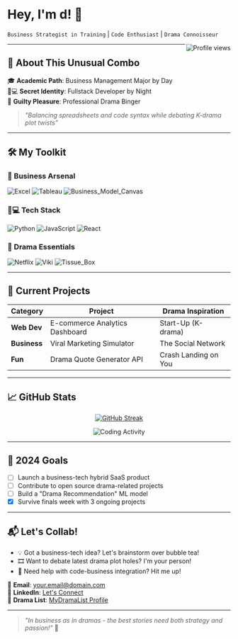 # Hey, I'm d! 🚀  
`Business Strategist in Training` | `Code Enthusiast` | `Drama Connoisseur`

<a href="https://github.com/dlrmas">
  <img align="right" src="https://komarev.com/ghpvc/?username=dlrmas&color=blueviolet&style=flat-square" alt="Profile views"/>
</a>

---

## 📌 **About This Unusual Combo**
🎓 **Academic Path**: Business Management Major by Day  
👩💻 **Secret Identity**: Fullstack Developer by Night  
🍿 **Guilty Pleasure**: Professional Drama Binger  

> *"Balancing spreadsheets and code syntax while debating K-drama plot twists"*

---

## 🛠️ **My Toolkit**
### 💼 Business Arsenal
![Excel](https://img.shields.io/badge/-Excel-217346?logo=microsoft-excel)
![Tableau](https://img.shields.io/badge/-Tableau-E97627?logo=tableau)
![Business_Model_Canvas](https://img.shields.io/badge/-BMC%20Ninja-FF6B6B)

### 👩💻 Tech Stack
![Python](https://img.shields.io/badge/-Python-3776AB?logo=python)
![JavaScript](https://img.shields.io/badge/-JavaScript-F7DF1E?logo=javascript)
![React](https://img.shields.io/badge/-React-61DAFB?logo=react)

### 🎥 Drama Essentials
![Netflix](https://img.shields.io/badge/-Netflix-E50914?logo=netflix)
![Viki](https://img.shields.io/badge/-Viki_Pass-00C0F2)
![Tissue_Box](https://img.shields.io/badge/-Tissues_9000-FF69B4)

---

## 🌱 **Current Projects**
| Category       | Project                          | Drama Inspiration     |  
|----------------|----------------------------------|-----------------------|  
| **Web Dev**    | E-commerce Analytics Dashboard  | Start-Up (K-drama)    |  
| **Business**   | Viral Marketing Simulator        | The Social Network    |  
| **Fun**        | Drama Quote Generator API        | Crash Landing on You  |  

---

## 📈 **GitHub Stats**
<div align="center">
  
[![GitHub Streak](https://streak-stats.demolab.com?user=yourusername&theme=tokyonight)](https://git.io/streak-stats)

![Coding Activity](https://github-readme-activity-graph.vercel.app/graph?username=yourusername&theme=react-dark&hide_border=true)

</div>

---

## 🎯 **2024 Goals**
- [ ] Launch a business-tech hybrid SaaS product
- [ ] Contribute to open source drama-related projects
- [ ] Build a "Drama Recommendation" ML model
- [x] Survive finals week with 3 ongoing projects

---

## 📬 **Let's Collab!**
- 💡 Got a business-tech idea? Let's brainstorm over bubble tea!
- 🎞️ Want to debate latest drama plot holes? I'm your person!
- 🔧 Need help with code-business integration? Hit me up!

📧 **Email**: [your.email@domain.com](mailto:...)  
📱 **LinkedIn**: [Let's Connect](https://linkedin.com/in/...)  
🎥 **Drama List**: [MyDramaList Profile](https://mydramalist.com/...)

---

> *"In business as in dramas - the best stories need both strategy and passion!"* 🌟
